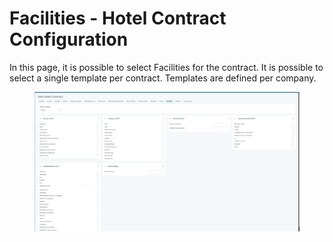 # Facilities - Hotel Contract Configuration

In this page, it is possible to select Facilities for the contract. It is possible to select a single template per contract. Templates are defined per company.

<figure><img src="../.gitbook/assets/image (7) (1) (1).png" alt=""><figcaption></figcaption></figure>
